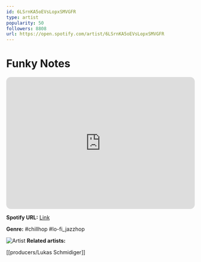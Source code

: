 ```yaml
---
id: 6LSrnKA5oEVsLopxSMVGFR
type: artist
popularity: 50
followers: 8808
url: https://open.spotify.com/artist/6LSrnKA5oEVsLopxSMVGFR
---
```

# Funky Notes

<iframe style="border-radius:12px" src="https://open.spotify.com/embed/artist/6LSrnKA5oEVsLopxSMVGFR" width="100%" height="352" frameBorder="0" allowfullscreen="" allow="autoplay; clipboard-write; encrypted-media; fullscreen; picture-in-picture" loading="lazy"></iframe>

**Spotify URL:** [Link](https://open.spotify.com/artist/6LSrnKA5oEVsLopxSMVGFR)

**Genre:**  #chillhop #lo-fi_jazzhop

![Artist](https://i.scdn.co/image/ab6761610000e5eb61c283b18cb80cb038083617)
**Related artists:**

[[producers/Lukas Schmidiger]]
